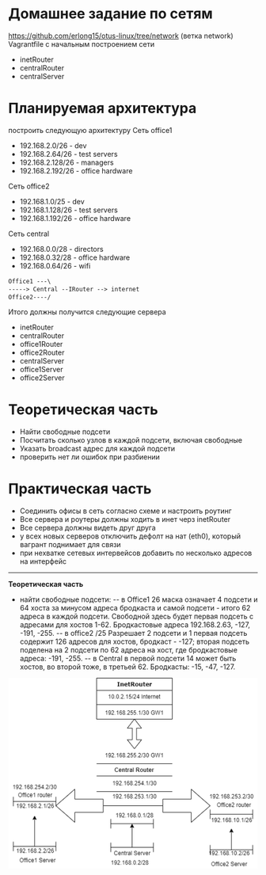 # Домашнее задание по сетям #
https://github.com/erlong15/otus-linux/tree/network
(ветка network)
Vagrantfile с начальным построением сети
- inetRouter
- centralRouter
- centralServer

# Планируемая архитектура
построить следующую архитектуру
Сеть office1
- 192.168.2.0/26 - dev
- 192.168.2.64/26 - test servers
- 192.168.2.128/26 - managers
- 192.168.2.192/26 - office hardware

Сеть office2
- 192.168.1.0/25 - dev
- 192.168.1.128/26 - test servers
- 192.168.1.192/26 - office hardware

Сеть central
- 192.168.0.0/28 - directors
- 192.168.0.32/28 - office hardware
- 192.168.0.64/26 - wifi

```
Office1 ---\
-----> Central --IRouter --> internet
Office2----/
```
Итого должны получится следующие сервера
- inetRouter
- centralRouter
- office1Router
- office2Router
- centralServer
- office1Server
- office2Server

# Теоретическая часть
- Найти свободные подсети
- Посчитать сколько узлов в каждой подсети, включая свободные
- Указать broadcast адрес для каждой подсети
- проверить нет ли ошибок при разбиении

# Практическая часть
- Соединить офисы в сеть согласно схеме и настроить роутинг
- Все сервера и роутеры должны ходить в инет черз inetRouter
- Все сервера должны видеть друг друга
- у всех новых серверов отключить дефолт на нат (eth0), который вагрант поднимает для связи
- при нехватке сетевых интервейсов добавить по несколько адресов на интерфейс
- --
**Теоретическая часть**
* найти свободные подсети:
-- в Office1 26 маска означает 4 подсети и 64 хоста за минусом адреса бродкаста и самой подсети - итого 62 адреса в каждой подсети. Свободной здесь будет первая подсеть с адресами для хостов 1-62. Бродкастовые адреса 192.168.2.63, -127, -191, -255.
-- в office2 /25 Разрешает 2 подсети и 1 первая подсеть содержит 126 адресов для хостов, бродкаст - -127; вторая подсеть поделена на 2 подсети по 62 адреса на хост, где бродкастовые адреса: -191, -255.
-- в Central в первой подсети 14 может быть хостов, во второй тоже, в третьей 62. Бродкасты: -15, -47, -127.

 ![Рисунок сети](https://github.com/paulDashkevich/netlab/blob/master/netw.png)
